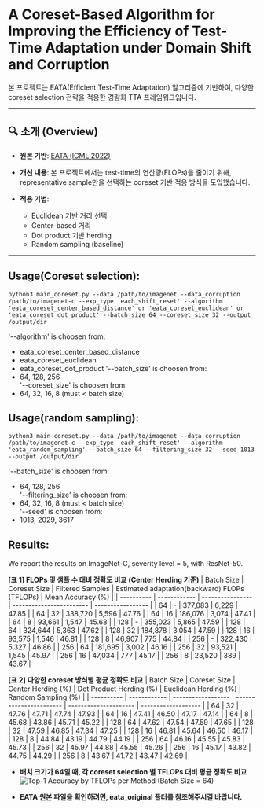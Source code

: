 # A Coreset-Based Algorithm for Improving the Efficiency of Test-Time Adaptation under Domain Shift and Corruption

본 프로젝트는 EATA(Efficient Test-Time Adaptation) 알고리즘에 기반하여,
다양한 coreset selection 전략을 적용한 경량화 TTA 프레임워크입니다.

---
## 🔍 소개 (Overview)

- **원본 기반**: [EATA (ICML 2022)](https://github.com/mr-eggplant/EATA.git)
- **개선 내용**: 본 프로젝트에서는 test-time의 연산량(FLOPs)을 줄이기 위해,
  representative sample만을 선택하는 coreset 기반 적응 방식을 도입했습니다.
  
- **적용 기법**:
  - Euclidean 기반 거리 선택
  - Center-based 거리
  - Dot product 기반 herding
  - Random sampling (baseline)
  
---

## Usage(Coreset selection):
```python3 main_coreset.py --data /path/to/imagenet --data_corruption /path/to/imagenet-c --exp_type 'each_shift_reset' --algorithm 'eata_coreset_center_based_distance' or 'eata_coreset_euclidean' or 'eata_coreset_dot_product' --batch_size 64 --coreset_size 32 --output /output/dir```

'--algorithm' is choosen from:<br>
  - eata_coreset_center_based_distance
  - eata_coreset_euclidean
  - eata_coreset_dot_product
'--batch_size' is choosen from:
  - 64, 128, 256<br>
'--coreset_size' is choosen from:
  - 64, 32, 16, 8 (must < batch size)<br>

## Usage(random sampling):
```python3 main_coreset.py --data /path/to/imagenet --data_corruption /path/to/imagenet-c --exp_type 'each_shift_reset' --algorithm 'eata_random_sampling' --batch_size 64 --filtering_size 32 --seed 1013 --output /output/dir```

'--batch_size' is choosen from: 
  - 64, 128, 256<br>
'--filtering_size' is choosen from:
  - 64, 32, 16, 8 (must < batch size)<br>
'--seed' is choosen from:
  - 1013, 2029, 3617<br>

## Results:
We report the results on ImageNet-C, severity level = 5, with ResNet-50.<br>

**[표 1] FLOPs 및 샘플 수 대비 정확도 비교 (Center Herding 기준)**
| Batch Size | Coreset Size | Filtered Samples | Estimated adaptation(backward) FLOPs (TFLOPs) | Mean Accuracy (%) |
| ---------- | ------------ | ---------------- | ------------------------ | ----------------- |
| 64         | -            | 377,083          | 6,229                    | 47.85             |
| 64         | 32           | 338,720          | 5,596                    | 47.76             |
| 64         | 16           | 186,076          | 3,074                    | 47.41             |
| 64         | 8            | 93,661           | 1,547                    | 45.68             |
| 128        | -            | 355,023          | 5,865                    | 47.59             |
| 128        | 64           | 324,644          | 5,363                    | 47.62             |
| 128        | 32           | 184,878          | 3,054                    | 47.59             |
| 128        | 16           | 93,575           | 1,546                    | 46.81             |
| 128        | 8            | 46,907           | 775                      | 44.84             |
| 256        | -            | 322,430          | 5,327                    | 46.86             |
| 256        | 64           | 181,695          | 3,002                    | 46.16             |
| 256        | 32           | 93,521           | 1,545                    | 45.97             |
| 256        | 16           | 47,034           | 777                      | 45.17             |
| 256        | 8            | 23,520           | 389                      | 43.67             |

**[표 2] 다양한 coreset 방식별 평균 정확도 비교**
| Batch Size | Coreset Size | Center Herding (%) | Dot Product Herding (%) | Euclidean Herding (%) | Random Sampling (%) |
| ---------- | ------------ | ------------------ | ----------------------- | --------------------- | ------------------- |
| 64         | 32           | 47.76              | 47.71                   | 47.74                 | 47.93               |
| 64         | 16           | 47.41              | 46.50                   | 47.17                 | 47.14               |
| 64         | 8            | 45.68              | 43.86                   | 45.71                 | 45.22               |
| 128        | 64           | 47.62              | 47.54                   | 47.59                 | 47.65               |
| 128        | 32           | 47.59              | 46.85                   | 47.34                 | 47.25               |
| 128        | 16           | 46.81              | 45.64                   | 46.50                 | 46.17               |
| 128        | 8            | 44.84              | 43.19                   | 44.79                 | 44.19               |
| 256        | 64           | 46.16              | 45.55                   | 45.83                 | 45.73               |
| 256        | 32           | 45.97              | 44.88                   | 45.55                 | 45.26               |
| 256        | 16           | 45.17              | 43.82                   | 44.75                 | 44.29               |
| 256        | 8            | 43.67              | 41.72                   | 43.47                 | 42.69               |


- **배치 크기가 64일 때, 각 coreset selection 별 TFLOPs 대비 평균 정확도 비교**
![Top-1 Accuracy by TFLOPs per Method (Batch Size = 64)](eata_coreset/figures/Top_1_Accuracy_by_TFLOPs_per_Method.png)

- **EATA 원본 파일을 확인하려면, eata_original 폴더를 참조해주시길 바랍니다.**
